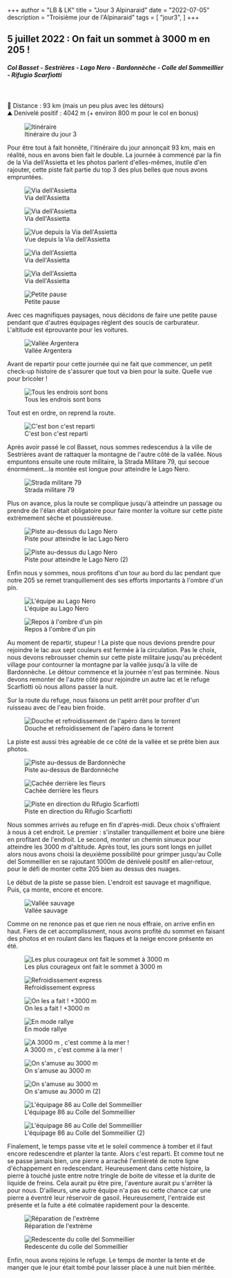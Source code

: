 +++
author = "LB & LK"
title = "Jour 3 Alpinaraid"
date = "2022-07-05"
description = "Troisième jour de l'Alpinaraid"
tags = [
    "jour3",
]
+++

## 5 juillet 2022 : On fait un sommet à 3000 m en 205 !
##### Col Basset -  Sestrières - Lago Nero - Bardonnèche - Colle del Sommeillier - Rifugio Scarfiotti
<br />

📏 Distance : 93 km (mais un peu plus avec les détours)<br />
⛰️ Denivelé positif : 4042 m (+ environ 800 m pour le col en bonus)

<figure>
    <img loading="lazy" class="image-article" src="/images/day3/map3.jpg" alt="Itinéraire">
    <figcaption class="figure-caption">Itinéraire du jour 3</figcaption>
</figure>

Pour être tout à fait honnête, l'itinéraire du jour annonçait 93 km, mais en réalité, nous en avons bien fait le double. La journée à commencé par la fin de la Via dell'Assietta et les photos parlent d'elles-mêmes, inutile d'en rajouter, cette piste fait partie du top 3 des plus belles que nous avons empruntées.

<figure>
    <img loading="lazy" class="image-article" src="/images/day3/IMG_0254.jpg" alt="Via dell'Assietta">
    <figcaption class="figure-caption">Via dell'Assietta</figcaption>
</figure>
<figure>
    <img loading="lazy" class="image-article" src="/images/day3/IMG_0274.jpg" alt="Via dell'Assietta">
    <figcaption class="figure-caption">Via dell'Assietta</figcaption>
</figure>
<figure>
    <img loading="lazy" class="image-article" src="/images/day3/IMG_20220704_133336.jpg" alt="Vue depuis la Via dell'Assietta">
    <figcaption class="figure-caption">Vue depuis la Via dell'Assietta</figcaption>
</figure>
<figure>
    <img loading="lazy" class="image-article" src="/images/day3/IMG_20220704_165616.jpg" alt="Via dell'Assietta">
    <figcaption class="figure-caption">Via dell'Assietta</figcaption>
</figure>
<figure>
    <img loading="lazy" class="image-article" src="/images/day3/IMG_20220704_170105.jpg" alt="Via dell'Assietta">
    <figcaption class="figure-caption">Via dell'Assietta</figcaption>
</figure>
<figure>
    <img loading="lazy" class="image-article" src="/images/day3/J3_(1).jpg" alt="Petite pause">
    <figcaption class="figure-caption">Petite pause</figcaption>
</figure>

Avec ces magnifiques paysages, nous décidons de faire une petite pause pendant que d'autres équipages règlent des soucis de carburateur. L'altitude est éprouvante pour les voitures.

<figure>
    <img loading="lazy" class="image-article" src="/images/day3/J3_(8).jpg" alt="Vallée Argentera">
    <figcaption class="figure-caption">Vallée Argentera</figcaption>
</figure>

Avant de repartir pour cette journée qui ne fait que commencer, un petit check-up histoire de s'assurer que tout va bien pour la suite. Quelle vue pour bricoler !

<figure>
    <img loading="lazy" class="image-article" src="/images/day3/J3_(9).jpg" alt="Tous les endrois sont bons">
    <figcaption class="figure-caption">Tous les endrois sont bons</figcaption>
</figure>

Tout est en ordre, on reprend la route.

<figure>
    <img loading="lazy" class="image-article" src="/images/day3/J3_(10).jpg" alt="C'est bon c'est reparti">
    <figcaption class="figure-caption">C'est bon c'est reparti</figcaption>
</figure>

Après avoir passé le col Basset, nous sommes redescendus à la ville de Sestrières avant de rattaquer la montagne de l'autre côté de la vallée. Nous empuntons ensuite une route militaire, la Strada Militare 79, qui secoue énormément...la montée est longue pour atteindre le Lago Nero.

<figure>
    <img loading="lazy" class="image-article" src="/images/day3/IMG_20220705_115829.jpg" alt="Strada militare 79">
    <figcaption class="figure-caption">Strada militare 79</figcaption>
</figure>

Plus on avance, plus la route se complique jusqu'à atteindre un passage ou prendre de l'élan était obligatoire pour faire monter la voiture sur cette piste extrèmement sèche et poussièreuse.

<figure>
    <img loading="lazy" class="image-article" src="/images/day3/J3_(11).jpg" alt="Piste au-dessus du Lago Nero">
    <figcaption class="figure-caption">Piste pour atteindre le lac Lago Nero</figcaption>
</figure>
<figure>
    <img loading="lazy" class="image-article" src="/images/day3/J3_(12).jpg" alt="Piste au-dessus du Lago Nero">
    <figcaption class="figure-caption">Piste pour atteindre le Lago Nero (2)</figcaption>
</figure>

Enfin nous y sommes, nous profitons d'un tour au bord du lac pendant que notre 205 se remet tranquillement des ses efforts importants à l'ombre d'un pin.

<figure>
    <img loading="lazy" class="image-article" src="/images/day3/IMG_0287.jpg" alt="L'équipe au Lago Nero">
    <figcaption class="figure-caption">L'équipe au Lago Nero</figcaption>
</figure>
<figure>
    <img loading="lazy" class="image-article" src="/images/day3/IMG_0295.jpg" alt="Repos à l'ombre d'un pin">
    <figcaption class="figure-caption">Repos à l'ombre d'un pin</figcaption>
</figure>

Au moment de repartir, stupeur ! La piste que nous devions prendre pour rejoindre le lac aux sept couleurs est fermée à la circulation. Pas le choix, nous devons rebrousser chemin sur cette piste militaire jusqu'au précédent village pour contourner la montagne par la vallée jusqu'à la ville de Bardonnèche. Le détour commence et la journée n'est pas terminée. Nous devons remonter de l'autre côté pour rejoindre un autre lac et le refuge Scarfiotti où nous allons passer la nuit.

Sur la route du refuge, nous faisons un petit arrêt pour profiter d'un ruisseau avec de l'eau bien froide.

<figure>
    <img loading="lazy" class="image-article" src="/images/day3/IMG_0309.jpg" alt="Douche et refroidissement de l'apéro dans le torrent">
    <figcaption class="figure-caption">Douche et refroidissement de l'apéro dans le torrent</figcaption>
</figure>

La piste est aussi très agréable de ce côté de la vallée et se prête bien aux photos.

<figure>
    <img loading="lazy" class="image-article" src="/images/day3/IMG_0313.jpg" alt="Piste au-dessus de Bardonnèche">
    <figcaption class="figure-caption">Piste au-dessus de Bardonnèche</figcaption>
</figure>
<figure>
    <img loading="lazy" class="image-article" src="/images/day3/IMG_0322.jpg" alt="Cachée derrière les fleurs">
    <figcaption class="figure-caption">Cachée derrière les fleurs</figcaption>
</figure>
<figure>
    <img loading="lazy" class="image-article" src="/images/day3/IMG_0328.jpg" alt="Piste en direction du Rifugio Scarfiotti">
    <figcaption class="figure-caption">Piste en direction du Rifugio Scarfiotti</figcaption>
</figure>

Nous sommes arrivés au refuge en fin d'après-midi. Deux choix s'offraient à nous à cet endroit. Le premier : s'installer tranquillement et boire une bière en profitant de l'endroit.
Le second, monter un chemin sinueux pour atteindre les 3000 m d'altitude. Après tout, les jours sont longs en juillet alors nous avons choisi la deuxième possibilité pour grimper jusqu'au Colle del Sommeillier en se rajoutant 1000m de dénivelé positif en aller-retour, pour le défi de monter cette 205 bien au dessus des nuages. 

Le début de la piste se passe bien. L'endroit est sauvage et magnifique. Puis, ça monte, encore et encore.

<figure>
    <img loading="lazy" class="image-article" src="/images/day3/IMG_0393.jpg" alt="Vallée sauvage">
    <figcaption class="figure-caption">Vallée sauvage</figcaption>
</figure>

Comme on ne renonce pas et que rien ne nous effraie, on arrive enfin en haut. Fiers de cet accomplissment, nous avons profité du sommet en faisant des photos et en roulant dans les flaques et la neige encore présente en été.

<figure>
    <img loading="lazy" class="image-article" src="/images/day3/IMG_0343.jpg" alt="Les plus courageux ont fait le sommet à 3000 m">
    <figcaption class="figure-caption">Les plus courageux ont fait le sommet à 3000 m</figcaption>
</figure>
<figure>
    <img loading="lazy" class="image-article" src="/images/day3/IMG_0345.jpg" alt="Refroidissement express">
    <figcaption class="figure-caption">Refroidissement express</figcaption>
</figure>
<figure>
    <img loading="lazy" class="image-article" src="/images/day3/IMG_0371.PNG" alt="On les a fait ! +3000 m">
    <figcaption class="figure-caption">On les a fait ! +3000 m</figcaption>
</figure>
<figure>
    <img loading="lazy" class="image-article" src="/images/day3/J3_(2).jpg" alt="En mode rallye">
    <figcaption class="figure-caption">En mode rallye</figcaption>
</figure>
<figure>
    <img loading="lazy" class="image-article" src="/images/day3/IMG_20220705_175941.jpg" alt="A 3000 m , c'est comme à la mer !">
    <figcaption class="figure-caption">A 3000 m , c'est comme à la mer !</figcaption>
</figure>
<figure>
    <img loading="lazy" class="image-article" src="/images/day3/J3_(4).jpg" alt="On s'amuse au 3000 m">
    <figcaption class="figure-caption">On s'amuse au 3000 m</figcaption>
</figure>
<figure>
    <img loading="lazy" class="image-article" src="/images/day3/J3_(5).jpg" alt="On s'amuse au 3000 m">
    <figcaption class="figure-caption">On s'amuse au 3000 m (2)</figcaption>
</figure>
<figure>
    <img loading="lazy" class="image-article" src="/images/day3/J3_(6).jpg" alt="L'équipage 86 au Colle del Sommeillier">
    <figcaption class="figure-caption">L'équipage 86 au Colle del Sommeillier</figcaption>
</figure>
<figure>
    <img loading="lazy" class="image-article" src="/images/day3/J3_(7).jpg" alt="L'équipage 86 au Colle del Sommeillier">
    <figcaption class="figure-caption">L'équipage 86 au Colle del Sommeillier (2)</figcaption>
</figure>

Finalement, le temps passe vite et le soleil commence à tomber et il faut encore redescendre et planter la tante. Alors c'est reparti. Et comme tout ne se passe jamais bien, une pierre a arraché l'entièreté de notre ligne d'échappement en redescendant. Heureusement dans cette histoire, la pierre à touché juste entre notre tringle de boite de vitesse et la durite de liquide de freins. Cela aurait pu être pire, l'aventure aurait pu s'arrêter là pour nous. D'ailleurs, une autre équipe n'a pas eu cette chance car une pierre a éventré leur réservoir de gasoil. Heureusement, l'entraide est présente et la fuite a été colmatée rapidement pour la descente. 

<figure>
    <img loading="lazy" class="image-article" src="/images/day3/IMG_0380.jpg" alt="Réparation de l'extrème">
    <figcaption class="figure-caption">Réparation de l'extrème</figcaption>
</figure>
<figure>
    <img loading="lazy" class="image-article" src="/images/day3/J3_(13).jpg" alt="Redescente du colle del Sommeillier">
    <figcaption class="figure-caption">Redescente du colle del Sommeillier</figcaption>
</figure>

Enfin, nous avons rejoins le refuge. Le temps de monter la tente et de manger que le jour était tombé pour laisser place à une nuit bien méritée. 